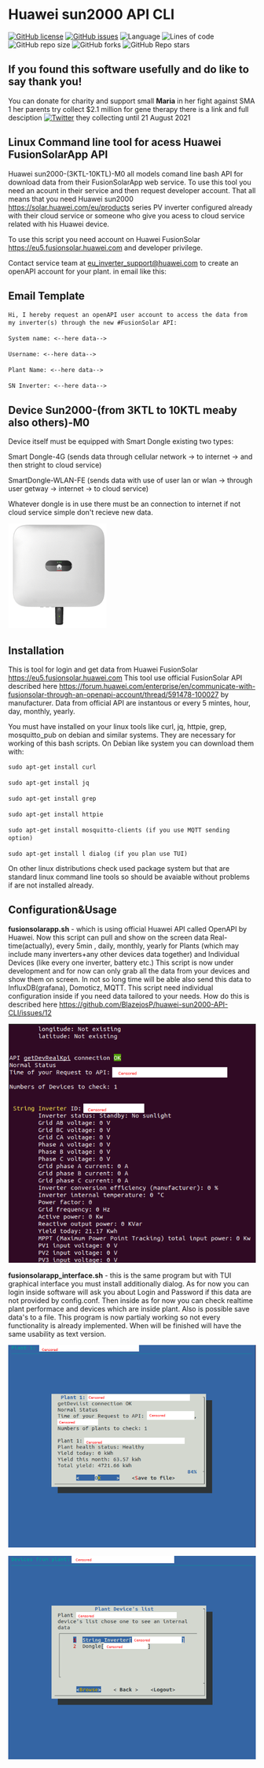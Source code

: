 # Huawei sun2000 API CLI 



[![GitHub license](https://img.shields.io/github/license/BlazejosP/huawei-sun2000-API-CLI)](https://github.com/BlazejosP/huawei-sun2000-API-CLI/blob/master/LICENSE)
 [![GitHub issues](https://img.shields.io/github/issues/BlazejosP/huawei-sun2000-API-CLI)](https://github.com/BlazejosP/huawei-sun2000-API-CLI/issues)
 ![Language](https://img.shields.io/badge/made%20with-bash-green)
![Lines of code](https://img.shields.io/tokei/lines/github/BlazejosP/huawei-sun2000-API-CLI)
![GitHub repo size](https://img.shields.io/github/repo-size/BlazejosP/huawei-sun2000-API-CLI)
![GitHub forks](https://img.shields.io/github/forks/BlazejosP/huawei-sun2000-API-CLI)
![GitHub Repo stars](https://img.shields.io/github/stars/BlazejosP/huawei-sun2000-API-CLI?style=social)

If you found this software usefully and do like to say thank you!
-
You can donate for charity and support small <B>Maria</B> in her fight against SMA 1 her parents try collect $2.1 million for gene therapy
there is a link and full desciption
<a href="https://www.siepomaga.pl/en/maria#wplaty"><img alt="Twitter" src="https://img.shields.io/twitter/url?color=yellow&label=Small%20Maria%20versus%20SMA%20type%201&logo=github&logoColor=black&url=https%3A%2F%2Fwww.siepomaga.pl%2Fen%2Fmaria%23wplaty"></a>
they collecting until 21 August 2021 

Linux Command line tool for acess Huawei FusionSolarApp API
-
Huawei sun2000-(3KTL-10KTL)-M0 all models comand line bash API for download data from their FusionSolarApp web service. To use this tool you need an acount in their service and then request developer account. That all means that you need Huawei sun2000 https://solar.huawei.com/eu/products series PV inverter configured already with their cloud service or someone who give you acess to cloud service related with his Huawei device.

To use this script you need account on Huawei FusionSolar https://eu5.fusionsolar.huawei.com and developer privilege.

Contact service team at eu_inverter_support@huawei.com to create an openAPI account for your plant. in email like this:

Email Template
-
```
Hi, I hereby request an openAPI user account to access the data from my inverter(s) through the new #FusionSolar API:

System name: <--here data--> 

Username: <--here data--> 

Plant Name: <--here data--> 

SN Inverter: <--here data-->
```

Device Sun2000-(from 3KTL to 10KTL meaby also others)-M0
-
Device itself must be equipped with Smart Dongle existing two types: 

Smart Dongle-4G (sends data through cellular network -> to internet -> and then stright to cloud service)

SmartDongle-WLAN-FE (sends data with use of user lan or wlan -> through user getway -> internet -> to cloud service)

Whatever dongle is in use there must be an connection to internet if not cloud service simple don't recieve new data. 

![Huawei-sun2000](pictures/3-10-FROUNT-Dongle.png)

Installation
-
This is tool for login and get data from Huawei FusionSolar https://eu5.fusionsolar.huawei.com
This tool use official FusionSolar API described here https://forum.huawei.com/enterprise/en/communicate-with-fusionsolar-through-an-openapi-account/thread/591478-100027 by manufacturer. Data from official API are instantous or every 5 mintes, hour, day, monthly, yearly.

You must have installed on your linux tools like curl, jq, httpie, grep, mosquitto_pub on debian and similar systems. They are necessary for working of this bash scripts. On Debian like system you can download them with:
```
sudo apt-get install curl

sudo apt-get install jq

sudo apt-get install grep

sudo apt-get install httpie

sudo apt-get install mosquitto-clients (if you use MQTT sending option)

sudo apt-get install l dialog (if you plan use TUI)

```
On other linux distributions check used package system but that are standard linux command line tools so should be avaiable without problems if are not installed already. 

Configuration&Usage
-
<b>fusionsolarapp.sh</b> - which is using official Huawei API called OpenAPI by Huawei. Now this script can pull and show on the screen data Real-time(actually), every 5min , daily, monthly, yearly for Plants (which may include many inverters+any other devices data together) and Individual Devices (like every one inverter, battery etc.) This script is now under development and for now can only grab all the data from your devices and show them on screen. In not so long time will be able also send this data to InfluxDB(grafana), Domoticz, MQTT. This script need individual configuration inside if you need data tailored to your needs. How do this is described here https://github.com/BlazejosP/huawei-sun2000-API-CLI/issues/12

![FusionSolarApp](pictures/fusionsolarappnew.png)

<b>fusionsolarapp_interface.sh</b>  - this is the same program but with TUI graphical interface you must install additionally dialog. As for now you can login inside software will ask you about Login and Password if this data are not provided by config.conf. Then inside as for now you can check realtime plant performace and devices which are inside plant. Also is possible save data's to a file. This program is now partialy working so not every functionality is already implemented. When will be finished will have the same usability as text version.

![TUI1](pictures/fusionsolarapp_interface1.png)

![TUI2](pictures/fusionsolarapp_interface2.png)


